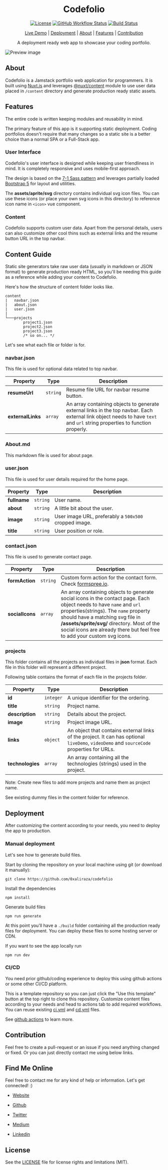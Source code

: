 <h1 align="center">Codefolio</h1>

<p align="center">
  <a href="https://github.com/0xAliRaza/codefolio/blob/main/LICENSE"><img src="https://img.shields.io/github/license/0xaliraza/codefolio?sanitize=true" alt="License"></a>
  <a href="https://github.com/0xAliRaza/codefolio/actions/workflows/ci.yml"><img alt="GitHub Workflow Status" src="https://img.shields.io/github/workflow/status/0xaliraza/codefolio/CI" alt="Build Status"></a>
  <a href="https://github.com/0xAliRaza/codefolio/actions/workflows/cd.yml"><img src="https://github.com/0xAliRaza/codefolio/actions/workflows/cd.yml/badge.svg" alt="Build Status"></a>
  
</p>

<p align="center">
	<a href="https://0xali.com/codefolio">Live Demo</a> |
	<a href="#deployment">Deployment</a> |
	<a href="#about">About</a> |
	<a href="#features">Features</a> |
	<a href="#contribution">Contribution</a>
</p>

<p align="center">A deployment ready web app to showcase your coding portfolio.</p>

![Preview image](https://i.imgur.com/t0foCYQ.png)

## About

Codefolio is a Jamstack portfolio web application for programmers. It is built using [Nuxt.js](https://nuxtjs.org/) and leverages [@nuxt/content](https://content.nuxtjs.org/) module to use user data placed in `/content` directory and generate production ready static assets.

## Features

The entire code is written keeping modules and reusability in mind.

The primary feature of this app is it supporting static deployment. Coding portfolios doesn't require that many changes so a static site is a better choice than a normal SPA or a Full-Stack app.

### User Interface

Codefolio's user interface is designed while keeping user friendliness in mind. It is completely responsive and uses mobile-first approach.

The design is based on the [7-1 Sass pattern](https://sass-guidelin.es/#the-7-1-pattern) and leverages partially loaded [Bootstrap 5](https://getbootstrap.com/docs/5.0) for layout and utilities.

The **assets/aprite/svg** directory contains individual svg icon files. You can use these icons (or place your own svg icons in this directory) to reference icon name in `<icon>` vue component.

### Content

Codefolio supports custom user data. Apart from the personal details, users can also customize other cool thins such as external links and the resume button URL in the top navbar.

## Content Guide

Static site generators take raw user data (usually in markdown or JSON format) to generate production ready HTML, so you'll be needing this guide as a reference while adding your content to Codefolio.

Here's how the structure of content folder looks like.

```
content
|	navbar.json
|	about.json
|	user.json
|
└───projects
		project1.json
		project2.json
		project3.json
		/* so on... */
```

Let's see what each file or folder is for.

### **navbar.json**

This file is used for optional data related to top navbar.

| Property          | Type     | Description                                                                                                                                                                |
| ----------------- | -------- | -------------------------------------------------------------------------------------------------------------------------------------------------------------------------- |
| **resumeUrl**     | `string` | Resume file URL for navbar resume button.                                                                                                                                  |
| **externalLinks** | `array`  | An array containing objects to generate external links in the top navbar. Each external link object needs to have `text` and `url` string properties to function properly. |

### **About.md**

This markdown file is used for about page.

### **user.json**

This file is used for user details required for the home page.

| Property     | Type     | Description                                           |
| ------------ | -------- | ----------------------------------------------------- |
| **fullname** | `string` | User name.                                            |
| **about**    | `string` | A little bit about the user.                          |
| **image**    | `string` | User image URL, preferably a `500x500` cropped image. |
| **title**    | `string` | User position or role.                                |

### **contact.json**

This file is used to generate contact page.

| Property        | Type     | Description                                                                                                                                                                                                                                                                                                                |
| --------------- | -------- | -------------------------------------------------------------------------------------------------------------------------------------------------------------------------------------------------------------------------------------------------------------------------------------------------------------------------- |
| **formAction**  | `string` | Custom form action for the contact form. Check [formspree.io](https://formspree.io).                                                                                                                                                                                                                                       |
| **socialIcons** | `array`  | An array containing objects to generate social icons in the contact page. Each object needs to have `name` and `url` properties(strings). The `name` property should have a matching svg file in **/assets/sprite/svg/** directory. Most of the social icons are already there but feel free to add your custom svg icons. |

### **projects**

This folder contains all the projects as individual files in **json** format. Each file in this folder will represent a different project.

Following table contains the format of each file in the projects folder.

| Property         | Type      | Description                                                                                                                              |
| ---------------- | --------- | ---------------------------------------------------------------------------------------------------------------------------------------- |
| **id**           | `integer` | A unique identifier for the ordering.                                                                                                    |
| **title**        | `string`  | Project name.                                                                                                                            |
| **description**  | `string`  | Details about the project.                                                                                                               |
| **image**        | `string`  | Project image URL.                                                                                                                       |
| **links**        | `object`  | An object that contains external links of the project. It can has optional `liveDemo`, `videoDemo` and `sourceCode` properties for URLs. |
| **technologies** | `array`   | An array containing all the technologies (strings) used in the project.                                                                  |

Note: Create new files to add more projects and name them as project name.

See existing dummy files in the content folder for reference.

## Deployment

After customizing the content according to your needs, you need to deploy the app to production.

### Manual deployment

Let's see how to generate build files.

Start by cloning the repository on your local machine using git (or download it manually):

`git clone https://github.com/0xaliraza/codefolio`

Install the dependencies

`npm install`

Generate build files

`npm run generate`

At this point you'll have a `./build` folder containing all the production ready files for deployment. You can deploy these files to some hosting server or CDN.

If you want to see the app locally run

`npm run dev`

### CI/CD

You need prior github/coding experience to deploy this using github actions or some other CI/CD platform.

This is a template repository so you can just click the "Use this template" button at the top right to clone this repository. Customize content files according to your needs and head to actions tab to add required workflows.
You can reuse existing [ci.yml](https://github.com/0xAliRaza/codefolio/blob/main/.github/workflows/ci.yml) and [cd.yml](https://github.com/0xAliRaza/codefolio/blob/main/.github/workflows/cd.yml) files.

See [github actions](https://docs.github.com/en/actions) to learn more.

## Contribution

Feel free to create a pull-request or an issue if you need anything changed or fixed. Or you can just directly contact me using below links.

## Find Me Online

Feel free to contact me for any kind of help or information. Let's get connected! :)

- [Website](https://0xali.com)

- [Github](https://github.com/0xaliraza)

- [Twitter](https://twitter.com/0xaliraza)

- [Medium](https://0xali.medium.com)

- [Linkedin](https://www.linkedin.com/in/ali-raza-061130202/)

## License

See the [LICENSE](https://github.com/0xAliRaza/codefolio/blob/master/LICENSE) file for license rights and limitations (MIT).
